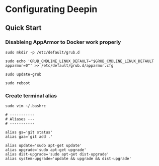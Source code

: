 # Configurating Deepin

## Quick Start

### Disableing AppArmor to Docker work properly

```
sudo mkdir -p /etc/default/grub.d

sudo echo 'GRUB_CMDLINE_LINUX_DEFAULT="$GRUB_CMDLINE_LINUX_DEFAULT apparmor=0"' >> /etc/default/grub.d/apparmor.cfg

sudo update-grub

sudo reboot
```

### Create terminal alias

```
sudo vim ~/.bashrc

# -----------
# Aliases ---
# -----------

alias gs='git status'
alias gaa='git add .' 

alias update='sudo apt-get update'
alias upgrade='sudo apt-get upgrade'
alias dist-upgrade='sudo apt-get dist-upgrade'
alias system-upgrade='update && upgrade && dist-upgrade'
```